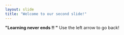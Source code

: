 ```yaml
---
layout: slide
title: "Welcome to our second slide!"
---
```

**"Learning never ends !! "** 
Use the left arrow to go back!
